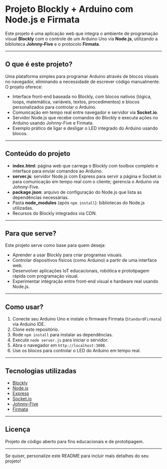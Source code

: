 # Projeto Blockly + Arduino com Node.js e Firmata

Este projeto é uma aplicação web que integra o ambiente de programação visual **Blockly** com o controle de um Arduino Uno via **Node.js**, utilizando a biblioteca **Johnny-Five** e o protocolo **Firmata**.

---

## O que é este projeto?

Uma plataforma simples para programar Arduino através de blocos visuais no navegador, eliminando a necessidade de escrever código manualmente. O projeto oferece:

- Interface front-end baseada no Blockly, com blocos nativos (lógica, loops, matemática, variáveis, textos, procedimentos) e blocos personalizados para controlar o Arduino.
- Comunicação em tempo real entre navegador e servidor via **Socket.io**.
- Servidor Node.js que recebe comandos do Blockly e executa ações no Arduino usando Johnny-Five e Firmata.
- Exemplo prático de ligar e desligar o LED integrado do Arduino usando blocos.

---

## Conteúdo do projeto

- **index.html**: página web que carrega o Blockly com toolbox completo e interface para enviar comandos ao Arduino.
- **server.js**: servidor Node.js com Express para servir a página e Socket.io para comunicação em tempo real com o cliente; gerencia o Arduino via Johnny-Five.
- **package.json**: arquivo de configuração do Node.js que lista as dependências necessárias.
- Pasta **node_modules** (após `npm install`): bibliotecas do Node.js utilizadas.
- Recursos do Blockly integrados via CDN.

---

## Para que serve?

Este projeto serve como base para quem deseja:

- Aprender a usar Blockly para criar programas visuais.
- Controlar dispositivos físicos (como Arduino) a partir de uma interface web.
- Desenvolver aplicações IoT educacionais, robótica e prototipagem rápida com programação visual.
- Experimentar integração entre front-end visual e hardware real usando Node.js.

---

## Como usar?

1. Conecte seu Arduino Uno e instale o firmware Firmata (`StandardFirmata`) via Arduino IDE.
2. Clone este repositório.
3. Rode `npm install` para instalar as dependências.
4. Execute `node server.js` para iniciar o servidor.
5. Abra o navegador em `http://localhost:3000`.
6. Use os blocos para controlar o LED do Arduino em tempo real.

---

## Tecnologias utilizadas

- [Blockly](https://developers.google.com/blockly)
- [Node.js](https://nodejs.org/)
- [Express](https://expressjs.com/)
- [Socket.io](https://socket.io/)
- [Johnny-Five](http://johnny-five.io/)
- [Firmata](https://github.com/firmata/protocol)

---

## Licença

Projeto de código aberto para fins educacionais e de prototipagem.

---

Se quiser, personalize este README para incluir mais detalhes do seu projeto!

